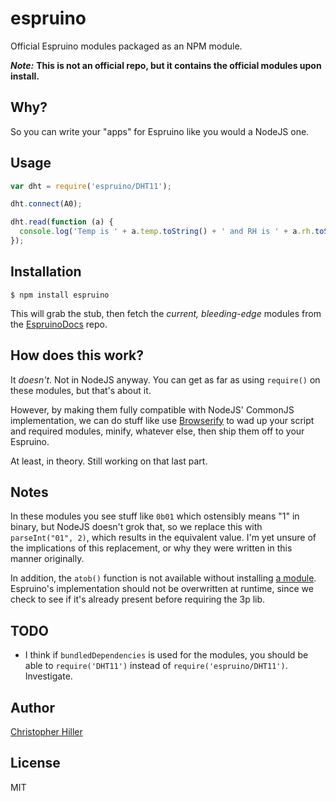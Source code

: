 # espruino

Official Espruino modules packaged as an NPM module.

***Note:*** **This is not an official repo, but it contains the official modules
upon install.**

## Why?
 
So you can write your "apps" for Espruino like you would a NodeJS one.  

## Usage

```js
var dht = require('espruino/DHT11');

dht.connect(A0);

dht.read(function (a) {
  console.log('Temp is ' + a.temp.toString() + ' and RH is ' + a.rh.toString());
});
```

## Installation

```shell
$ npm install espruino
```

This will grab the stub, then fetch the *current, bleeding-edge* modules
from the [EspruinoDocs](https://github.com/espruino/EspruinoDocs) repo.

## How does this work?

It *doesn't*.  Not in NodeJS anyway.  You can get as far as using `require()`
on these modules, but that's about it.

However, by making them fully compatible with NodeJS' CommonJS implementation,
we can do stuff like use [Browserify](http://browserify.org) to wad up your 
script and required modules, minify, whatever else, then ship them off to your 
Espruino.

At least, in theory.  Still working on that last part.

## Notes

In these modules you see stuff like `0b01` which ostensibly means "1" in binary,
but NodeJS doesn't grok that, so we replace this with `parseInt("01", 2)`,
which results in the equivalent value.  I'm yet unsure of the implications of
this replacement, or why they were written in this manner originally.

In addition, the `atob()` function is not available without installing [a module](https://www.npmjs.com/packages/atob).  Espruino's implementation should not be overwritten at runtime, since we check to see if it's already present before requiring the 3p lib.

## TODO

- I think if `bundledDependencies` is used for the modules, you should be able
  to `require('DHT11')` instead of `require('espruino/DHT11')`.  Investigate.

## Author

[Christopher Hiller](http://boneskull.com)

## License

MIT
